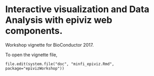 # Interactive visualization and Data Analysis with epiviz web components.

Workshop vignette for BioConductor 2017.

To open the vignette file, 

`
file.edit(system.file("doc", "minfi_epiviz.Rmd", package="epivizWorkshop"))
`
